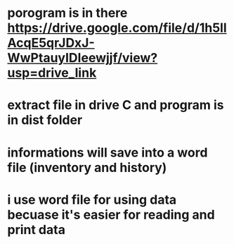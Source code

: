# porogram is in there https://drive.google.com/file/d/1h5llAcqE5qrJDxJ-WwPtauyIDIeewjjf/view?usp=drive_link

# extract file in drive C and program is in dist folder

# informations will save into a word file (inventory and history)

# i use word file for using data becuase it's easier for reading and print data
